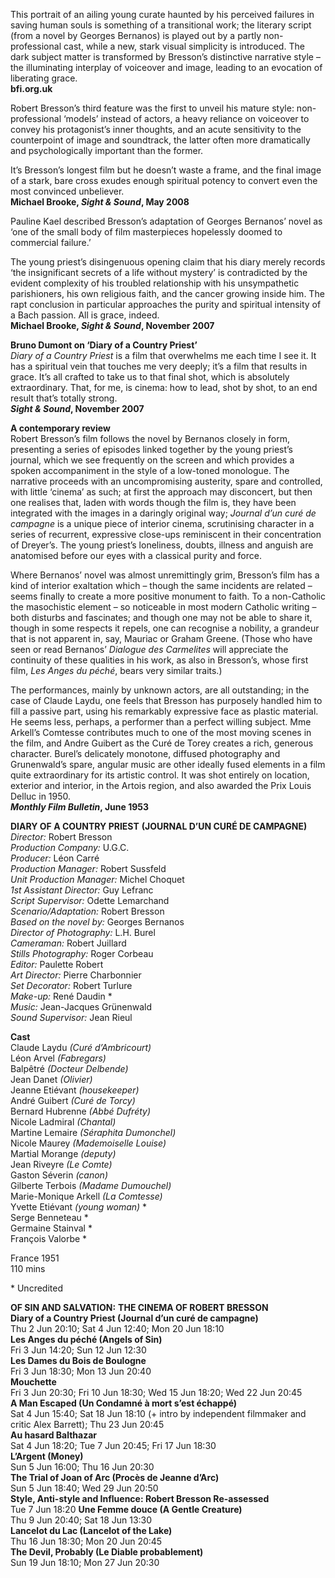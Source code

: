 
This portrait of an ailing young curate haunted by his perceived failures in saving human souls is something of a transitional work; the literary script (from a novel by Georges Bernanos) is played out by a partly non-professional cast, while a new, stark visual simplicity is introduced. The dark subject matter is transformed by Bresson’s distinctive narrative style – the illuminating interplay of voiceover and image, leading to an evocation of liberating grace.<br>
**bfi.org.uk**<br>

Robert Bresson’s third feature was the first to unveil his mature style: non-professional ‘models’ instead of actors, a heavy reliance on voiceover to convey his protagonist’s inner thoughts, and an acute sensitivity to the counterpoint of image and soundtrack, the latter often more dramatically and psychologically important than the former.

It’s Bresson’s longest film but he doesn’t waste a frame, and the final image of a stark, bare cross exudes enough spiritual potency to convert even the most convinced unbeliever.<br>
**Michael Brooke, _Sight & Sound_, May 2008**<br>

Pauline Kael described Bresson’s adaptation of Georges Bernanos’ novel as ‘one of the small body of film masterpieces hopelessly doomed to commercial failure.’

The young priest’s disingenuous opening claim that his diary merely records ‘the insignificant secrets of a life without mystery’ is contradicted by the evident complexity of his troubled relationship with his unsympathetic parishioners, his own religious faith, and the cancer growing inside him. The rapt conclusion in particular approaches the purity and spiritual intensity of a Bach passion. All is grace, indeed.<br>
**Michael Brooke, _Sight & Sound_, November 2007**<br>

**Bruno Dumont on ‘Diary of a Country Priest’**<br>
_Diary of a Country Priest_ is a film that overwhelms me each time I see it. It has a spiritual vein that touches me very deeply; it’s a film that results in grace. It’s all crafted to take us to that final shot, which is absolutely extraordinary. That, for me, is cinema: how to lead, shot by shot, to an end result that’s totally strong.<br>
**_Sight & Sound_, November 2007**<br>

**A contemporary review**<br>
Robert Bresson’s film follows the novel by Bernanos closely in form, presenting a series of episodes linked together by the young priest’s journal, which we see frequently on the screen and which provides a spoken accompaniment in the style of a low-toned monologue. The narrative proceeds with an uncompromising austerity, spare and controlled, with little ‘cinema’ as such; at first the approach may disconcert, but then one realises that, laden with words though the film is, they have been integrated with the images in a daringly original way; _Journal d’un curé de campagne_ is a unique piece of interior cinema, scrutinising character in a series of recurrent, expressive close-ups reminiscent in their concentration of Dreyer’s. The young priest’s loneliness, doubts, illness and anguish are anatomised before our eyes with a classical purity and force.

Where Bernanos’ novel was almost unremittingly grim, Bresson’s film has a kind of interior exaltation which – though the same incidents are related –seems finally to create a more positive monument to faith. To a non-Catholic the masochistic element – so noticeable in most modern Catholic writing – both disturbs and fascinates; and though one may not be able to share it, though in some respects it repels, one can recognise a nobility, a grandeur that is not apparent in, say, Mauriac or Graham Greene. (Those who have seen or read Bernanos’ _Dialogue des Carmelites_ will appreciate the continuity of these qualities in his work, as also in Bresson’s, whose first film, _Les Anges du péché_, bears very similar traits.)

The performances, mainly by unknown actors, are all outstanding; in the case of Claude Laydu, one feels that Bresson has purposely handled him to fill a passive part, using his remarkably expressive face as plastic material. He seems less, perhaps, a performer than a perfect willing subject. Mme Arkell’s Comtesse contributes much to one of the most moving scenes in the film, and Andre Guibert as the Curé de Torey creates a rich, generous character. Burel’s delicately monotone, diffused photography and Grunenwald’s spare, angular music are other ideally fused elements in a film quite extraordinary for its artistic control. It was shot entirely on location, exterior and interior, in the Artois region, and also awarded the Prix Louis Delluc in 1950.<br>
**_Monthly Film Bulletin_, June 1953**<br>

**DIARY OF A COUNTRY PRIEST**
**(JOURNAL D’UN CURÉ DE CAMPAGNE)**<br>
_Director:_ Robert Bresson  
_Production Company:_ U.G.C.  
_Producer:_ Léon Carré  
_Production Manager:_ Robert Sussfeld  
_Unit Production Manager:_ Michel Choquet  
_1st Assistant Director:_ Guy Lefranc  
_Script Supervisor:_ Odette Lemarchand  
_Scenario/Adaptation:_ Robert Bresson  
_Based on the novel by:_ Georges Bernanos  
_Director of Photography:_ L.H. Burel  
_Cameraman:_ Robert Juillard  
_Stills Photography:_ Roger Corbeau  
_Editor:_ Paulette Robert  
_Art Director:_ Pierre Charbonnier  
_Set Decorator:_ Robert Turlure  
_Make-up:_ René Daudin *  
_Music:_ Jean-Jacques Grünenwald  
_Sound Supervisor:_ Jean Rieul<br>

**Cast**<br>
Claude Laydu _(Curé d’Ambricourt)_  
Léon Arvel _(Fabregars)_  
Balpêtré _(Docteur Delbende)_  
Jean Danet _(Olivier)_  
Jeanne Etiévant _(housekeeper)_  
André Guibert _(Curé de Torcy)_  
Bernard Hubrenne _(Abbé Dufréty)_  
Nicole Ladmiral _(Chantal)_  
Martine Lemaire _(Séraphita Dumonchel)_  
Nicole Maurey _(Mademoiselle Louise)_  
Martial Morange _(deputy)_  
Jean Riveyre _(Le Comte)_  
Gaston Séverin _(canon)_  
Gilberte Terbois _(Madame Dumouchel)_  
Marie-Monique Arkell _(La Comtesse)_  
Yvette Etiévant _(young woman)_ *  
Serge Benneteau *  
Germaine Stainval *  
François Valorbe *  

France 1951  
110 mins  

\* Uncredited  


**OF SIN AND SALVATION:**
**THE CINEMA OF ROBERT BRESSON**<br>
**Diary of a Country Priest (Journal d’un curé de campagne)**<br>
Thu 2 Jun 20:10; Sat 4 Jun 12:40; Mon 20 Jun 18:10<br>
**Les Anges du péché (Angels of Sin)**<br>
Fri 3 Jun 14:20; Sun 12 Jun 12:30<br>
**Les Dames du Bois de Boulogne**<br>
Fri 3 Jun 18:30; Mon 13 Jun 20:40<br>
**Mouchette**<br>
Fri 3 Jun 20:30; Fri 10 Jun 18:30; Wed 15 Jun 18:20; Wed 22 Jun 20:45<br>
**A Man Escaped (Un Condamné à mort s’est échappé)**<br>
Sat 4 Jun 15:40; Sat 18 Jun 18:10 (+ intro by independent filmmaker and critic Alex Barrett); Thu 23 Jun 20:45<br>
**Au hasard Balthazar**<br>
Sat 4 Jun 18:20; Tue 7 Jun 20:45; Fri 17 Jun 18:30<br>
**L’Argent (Money)**<br>
Sun 5 Jun 16:00; Thu 16 Jun 20:30<br>
**The Trial of Joan of Arc (Procès de Jeanne d’Arc)**<br>
Sun 5 Jun 18:40; Wed 29 Jun 20:50<br>
**Style, Anti-style and Influence: Robert Bresson Re-assessed**<br>
Tue 7 Jun 18:20
**Une Femme douce (A Gentle Creature)**<br>
Thu 9 Jun 20:40; Sat 18 Jun 13:30<br>
**Lancelot du Lac (Lancelot of the Lake)**<br>
Thu 16 Jun 18:30; Mon 20 Jun 20:45<br>
**The Devil, Probably (Le Diable probablement)**<br>
Sun 19 Jun 18:10; Mon 27 Jun 20:30<br>
<!--stackedit_data:
eyJoaXN0b3J5IjpbLTk1NzI4MDYyOSwxMjI3OTQ1NDgyXX0=
-->
